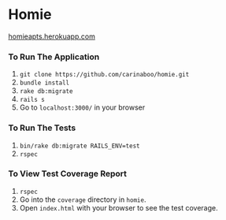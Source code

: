 Homie
=====

[homieapts.herokuapp.com](http://homieapts.herokuapp.com/)

### To Run The Application
1. `git clone https://github.com/carinaboo/homie.git`
1. `bundle install`
1. `rake db:migrate`
1. `rails s`
1. Go to `localhost:3000/` in your browser

### To Run The Tests
1. `bin/rake db:migrate RAILS_ENV=test`
1. `rspec`

### To View Test Coverage Report
1. `rspec`
1. Go into the `coverage` directory in `homie`.
1. Open `index.html` with your browser to see the test coverage.
